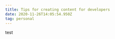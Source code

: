 ```yaml
---
title: Tips for creating content for developers
date: 2020-11-26T14:05:54.950Z
tag: personal
---
```

test